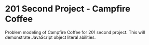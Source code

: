 # 201 Second Project - Campfire Coffee

Problem modeling of Campfire Coffee for 201 second project. This will demonstrate JavaScript object literal abilities.
